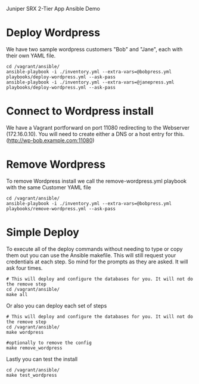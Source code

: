 Juniper SRX 2-Tier App Ansible Demo

# Deploy Wordpress
We have two sample wordpress customers "Bob" and "Jane", each with their own YAML file.

```
cd /vagrant/ansible/
ansible-playbook -i ./inventory.yml --extra-vars=@bobpress.yml playbooks/deploy-wordpress.yml --ask-pass
ansible-playbook -i ./inventory.yml --extra-vars=@janepress.yml playbooks/deploy-wordpress.yml --ask-pass
```

# Connect to Wordpress install
We have a Vagrant portforward on port 11080 redirecting to the Webserver (172.16.0.10). You will need to create either a DNS or a host entry for this.
	(http://wp-bob.example.com:11080)

# Remove Wordpress
To remove Wordpress install we call the remove-wordpress.yml playbook with the same Customer YAML file

```
cd /vagrant/ansible/
ansible-playbook -i ./inventory.yml --extra-vars=@bobpress.yml playbooks/remove-wordpress.yml --ask-pass
```

# Simple Deploy

To execute all of the deploy commands without needing to type or copy them out you can use the Ansible makefile. This will still request your credentials at each step. So mind for the prompts as they are asked. It will ask four times.

```
# This will deploy and configure the databases for you. It will not do the remove step
cd /vagrant/ansible/
make all
```

Or also you can deploy each set of steps
```
# This will deploy and configure the databases for you. It will not do the remove step
cd /vagrant/ansible/
make wordpress

#optionally to remove the config
make remove_wordpress
```

Lastly you can test the install
```
cd /vagrant/ansible/
make test_wordpress
```
